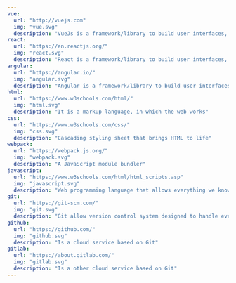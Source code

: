 ```yaml
---
vue:
  url: "http://vuejs.com"
  img: "vue.svg"
  description: "VueJs is a framework/library to build user interfaces, created by Evan You"
react:
  url: "https://en.reactjs.org/"
  img: "react.svg"
  description: "React is a framework/library to build user interfaces, created by Facebook"
angular:
  url: "https://angular.io/"
  img: "angular.svg"
  description: "Angular is a framework/library to build user interfaces, created by Facebook"
html:
  url: "https://www.w3schools.com/html/"
  img: "html.svg"
  description: "It is a markup language, in which the web works"
css:
  url: "https://www.w3schools.com/css/"
  img: "css.svg"
  description: "Cascading styling sheet that brings HTML to life"
webpack:
  url: "https://webpack.js.org/"
  img: "webpack.svg"
  description: "A JavaScript module bundler"
javascript:
  url: "https://www.w3schools.com/html/html_scripts.asp"
  img: "javascript.svg"
  description: "Web programming language that allows everything we know on the internet"
git:
  url: "https://git-scm.com/"
  img: "git.svg"
  description: "Git allow version control system designed to handle everything from small to very large projects with speed and efficiency"
github:
  url: "https://github.com/"
  img: "github.svg"
  description: "Is a cloud service based on Git"
gitlab:
  url: "https://about.gitlab.com/"
  img: "gitlab.svg"
  description: "Is a other cloud service based on Git"
---
```

